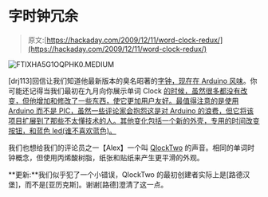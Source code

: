 # 字时钟冗余

> 原文:[https://hackaday.com/2009/12/11/word-clock-redux/](https://hackaday.com/2009/12/11/word-clock-redux/)

![](../Images/6f7b980506385462a8fcb071210f43ac.png "FTIXHA5G1OQPHK0.MEDIUM")

[drj113]回信让我们知道他最新版本的臭名昭著的[字钟，现在在 Arduino 风味](http://www.instructables.com/id/The-Word-Clock-Arduino-version/)。你可能还记得当我们最初在九月向你展示单词 Clock [的时候，虽然很多都没有改变，但他增加和修改了一些东西，使它更加用户友好。最值得注意的是使用 Arduino 而不是 PIC，虽然一些评论家会抱怨这是对 Arduino 的浪费，但它将该项目扩展到了那些不太懂技术的人。其他变化包括一个新的外壳，专用的时间改变按钮，和蓝色 led(谁不喜欢蓝色)。](http://hackaday.com/2009/09/27/word-clock-tell-the-time-with-words/)

我们也想给我们的评论员之一【Alex】一个叫 [QlockTwo](http://www.flickr.com/photos/ruudburger/sets/72157622708125775/detail/) 的声音。相同的单词时钟概念，但使用丙烯酸树脂，纸张和贴纸来产生更平滑的外观。

**更新:**我们似乎犯了一个小错误，QlockTwo 的最初创建者实际上是[路德汉堡]，而不是[亚历克斯]。谢谢[路德]澄清了这一点。